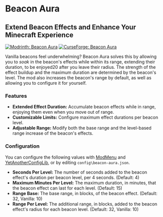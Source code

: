 # Beacon Aura

## Extend Beacon Effects and Enhance Your Minecraft Experience

[![Modrinth: Beacon Aura](https://img.shields.io/badge/Modrinth-Beacon-Aura-00ae5d?logo=modrinth)](https://modrinth.com/mod/beacon-aura)
[![CurseForge: Beacon Aura](https://img.shields.io/badge/CurseForge-Beacon-Aura-f16437?logo=curseforge)](https://www.curseforge.com/minecraft/mc-mods/beacon-aura)

Vanilla beacons feel underwhelming? Beacon Aura solves this by allowing you to *soak* in the beacon's effects while within its range, extending their duration, to be enjoyed20 after you leave their radius. The strength of the effect buildup and the maximum duration are determined by the beacon's level. The mod also increases the beacon's range by default, as well as allowing you to configure it for yourself.

### Features

* **Extended Effect Duration:** Accumulate beacon effects while in range, enjoying them even when you move out of range.
* **Customizable Limits:** Configure maximum effect durations per beacon level.
* **Adjustable Range:** Modify both the base range and the level-based range increase of the beacon's effects.

### Configuration

You can configure the following values with [ModMenu](https://github.com/TerraformersMC/ModMenu) and [YetAnotherConfigLib](https://github.com/isXander/YetAnotherConfigLib), or by editing `config\beacon-aura.json`.

* **Seconds Per Level:** The number of seconds added to the beacon effect's duration per beacon level, per 4 seconds. (Default: 4)
* **Maximum Minutes Per Level:** The maximum duration, in minutes, that the beacon effect can last for each level. (Default: 15)
* **Range Base:** The base range, in blocks, of the beacon effect. (Default: 32, Vanilla: 10)
* **Range Per Level:** The additional range, in blocks, added to the beacon effect's radius for each beacon level. (Default: 32, Vanilla: 10)
